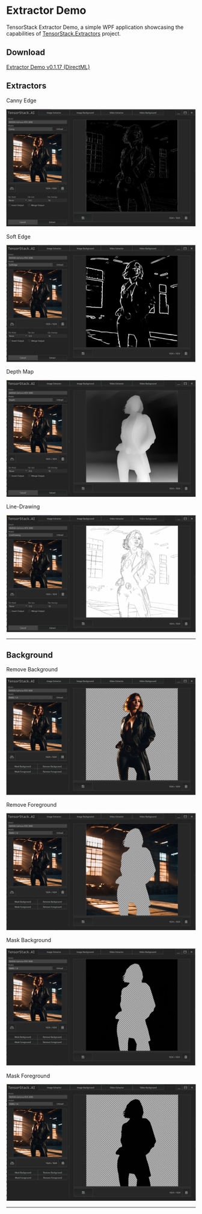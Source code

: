 # Extractor Demo
TensorStack Extractor Demo, a simple WPF application showcasing the capabilities of [TensorStack.Extractors](https://github.com/TensorStack-AI/TensorStack/tree/master/TensorStack.Extractors) project.

## Download
[Extractor Demo v0.1.17 (DirectML)](https://github.com/TensorStack-AI/TensorStack/releases/download/v0.1.17/ExtractorDemo_DirectML.zip)

## Extractors
Canny Edge

<img src="../../Assets/Examples/ExtractorCanny.PNG"/> 

Soft Edge

<img src="../../Assets/Examples/ExtractorSoftEdge.PNG"/> 

Depth Map

<img src="../../Assets/Examples/ExtractorDepth.PNG"/> 

Line-Drawing

<img src="../../Assets/Examples/ExtractorDrawing.PNG"/> 

---

## Background
Remove Background

<img src="../../Assets/Examples/BackgroundRemove.PNG"/> 

Remove Foreground

<img src="../../Assets/Examples/ForegroundRemove.PNG"/> 

Mask Background

<img src="../../Assets/Examples/BackgroundMask.PNG"/> 

Mask Foreground

<img src="../../Assets/Examples/ForegroundMask.PNG"/> 

---

